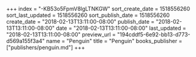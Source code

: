 +++
index = "-KB53o5FpmV8lgLTNKGW"
sort_create_date = 1518556260
sort_last_updated = 1518556260
sort_publish_date = 1518556260
create_date = "2018-02-13T13:11:00-08:00"
publish_date = "2018-02-13T13:11:00-08:00"
date = "2018-02-13T13:11:00-08:00"
last_updated = "2018-02-13T13:11:00-08:00"
preview_url = "194cddf5-6e92-bb13-d773-d569a155f3a4"
name = "Penguin"
title = "Penguin"
books_publisher = ["publishers/penguin.md"]
+++
